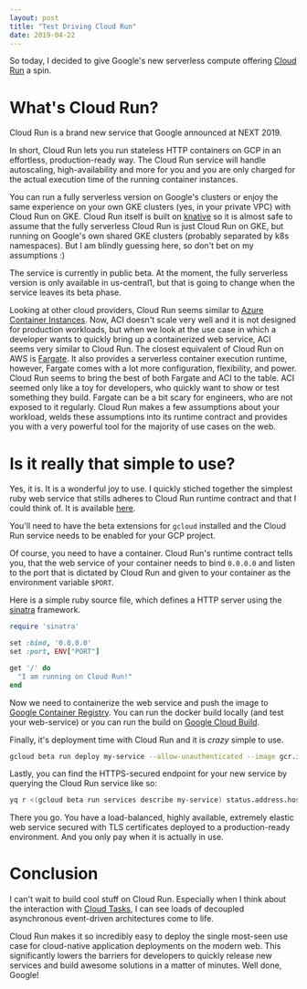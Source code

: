 ```yaml
---
layout: post
title: "Test Driving Cloud Run"
date: 2019-04-22
---
```


So today, I decided to give Google's new serverless compute offering [Cloud
Run](https://cloud.google.com/run/) a spin.

# What's Cloud Run?

Cloud Run is a brand new service that Google announced at NEXT 2019. 

In short, Cloud Run lets you run stateless HTTP containers on GCP in an
effortless, production-ready way. The Cloud Run service will handle
autoscaling, high-availability and more for you and you are only charged for
the actual execution time of the running container instances.

You can run a fully serverless version on Google's clusters or enjoy the same
experience on your own GKE clusters (yes, in your private VPC) with Cloud Run
on GKE. Cloud Run itself is built on [knative](https://knative.dev) so it is
almost safe to assume that the fully serverless Cloud Run is just Cloud Run on
GKE, but running on Google's own shared GKE clusters (probably separated by k8s
namespaces). But I am blindly guessing here, so don't bet on my assumptions :)

The service is currently in public beta. At the moment, the fully serverless
version is only available in us-central1, but that is going to change when the
service leaves its beta phase.

Looking at other cloud providers, Cloud Run seems similar to [Azure Container
Instances](https://azure.microsoft.com/en-us/services/container-instances/).
Now, ACI doesn't scale very well and it is not designed for production
workloads, but when we look at the use case in which a developer wants to
quickly bring up a containerized web service, ACI seems very similar to Cloud
Run. The closest equivalent of Cloud Run on AWS is
[Fargate](https://aws.amazon.com/fargate/). It also provides a serverless
container execution runtime, however, Fargate comes with a lot more
configuration, flexibility, and power. Cloud Run seems to bring the best of both
Fargate and ACI to the table. ACI seemed only like a toy for developers, who
quickly want to show or test something they build. Fargate can be a bit scary
for engineers, who are not exposed to it regularly. Cloud Run makes a few
assumptions about your workload, welds these assumptions into its runtime
contract and provides you with a very powerful tool for the majority of use
cases on the web.

# Is it really that simple to use?

Yes, it is. It is a wonderful joy to use. I quickly stiched together the
simplest ruby web service that stills adheres to Cloud Run runtime contract and
that I could think of. It is available
[here](https://github.com/helloworlddan/cloud-run-example).

You'll need to have the beta extensions for `gcloud` installed and the Cloud
Run service needs to be enabled for your GCP project.

Of course, you need to have a container. Cloud Run's runtime contract tells you,
that the web service of your container needs to bind `0.0.0.0` and listen to
the port that is dictated by Cloud Run and given to your container as the
environment variable `$PORT`.

Here is a simple ruby source file, which defines a HTTP server using the
[sinatra](http://sinatrarb.com) framework.

```ruby
require 'sinatra'

set :bind, '0.0.0.0'
set :port, ENV["PORT"]

get '/' do
  "I am running on Cloud Run!"
end
```

Now we need to containerize the web service and push the image to [Google
Container Registry](https://cloud.google.com/container-registry/). You can run
the docker build locally (and test your web-service) or you can run the build
on [Google Cloud Build](https://cloud.google.com/cloud-build/). 

Finally, it's deployment time with Cloud Run and it is _crazy_ simple to use.

```bash
gcloud beta run deploy my-service --allow-unauthenticated --image gcr.io/my-project/my-image
```

Lastly, you can find the HTTPS-secured endpoint for your new service by querying the Cloud Run service like so:

```bash
yq r <(gcloud beta run services describe my-service) status.address.hostname
```

There you go. You have a load-balanced, highly available, extremely elastic web
service secured with TLS certificates deployed to a production-ready
environment. And you only pay when it is actually in use.

# Conclusion

I can't wait to build cool stuff on Cloud Run. Especially when I think about
the interaction with [Cloud Tasks](https://cloud.google.com/tasks/), I can see
loads of decoupled asynchronous event-driven architectures come to life.

Cloud Run makes it so incredibly easy to deploy the single most-seen use case
for cloud-native application deployments on the modern web. This significantly
lowers the barriers for developers to quickly release new services and build
awesome solutions in a matter of minutes. Well done, Google!
